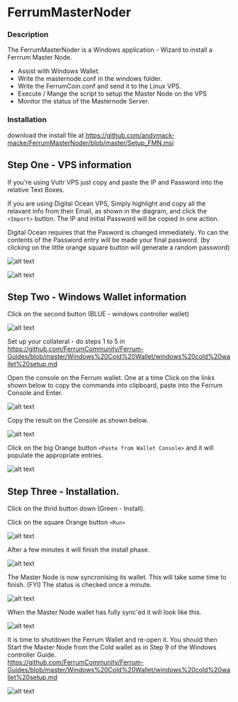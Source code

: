 # FerrumMasterNoder

###  Description

The FerrumMasterNoder is a Windows application - Wizard to install a Ferrrum Master Node.
* Assist with Windows Wallet.  
* Write the masternode.conf in the windows folder.
* Write the FerrumCoin.conf and send it to the Linux VPS.
* Execute / Mange the script to setup the Master Node on the VPS
* Monitor the status of the Masternode Server.

### Installation

download the install file at https://github.com/andymack-macke/FerrumMasterNoder/blob/master/Setup_FMN.msi

## Step One - VPS information

If you're using Vultr VPS just copy and paste the IP and Password into the relative Text Boxes.

If you are using Digital Ocean VPS, Simply highlight and copy all the relavant info from their Email, as shown in the diagram, and click the  `<Import>` button. The IP and initial Password will be copied in one action.  

Digital Ocean requires that the Pasword is changed immediately.  Yo can the contents of the Password entry will be made your final password.  (by clicking on the little orange square button will generate a random password)


![alt text](https://github.com/andymack-macke/FerrumMasterNoder/blob/master/FMN-2.PNG)


![alt text](https://github.com/andymack-macke/FerrumMasterNoder/blob/master/FMN-1.PNG)



## Step Two - Windows Wallet information

Click on the second button (BLUE - windows controller wallet)

![alt text](https://github.com/andymack-macke/FerrumMasterNoder/blob/master/FMN-3.PNG)

Set up your collateral - do steps 1 to 5 in  https://github.com/FerrumCommunity/Ferrum-Guides/blob/master/Windows%20Cold%20Wallet/windows%20cold%20wallet%20setup.md

Open the console on the Ferrum wallet.
One at a time Click on the links shown below to copy the commands into clipboard, paste into the Ferrum Console and Enter.

![alt text](https://github.com/andymack-macke/FerrumMasterNoder/blob/master/FMN-4.PNG)

Copy the result on the Console as shown below.

![alt text](https://github.com/andymack-macke/FerrumMasterNoder/blob/master/FMN-5.PNG)

Click on the big Orange button `<Paste from Wallet Console>` and it will populate the appropriate entries.

![alt text](https://github.com/andymack-macke/FerrumMasterNoder/blob/master/FMN-6.PNG)


## Step Three - Installation.

Click on the thrid button down (Green - Install).

Click on the square Orange button `<Run>`


![alt text](https://github.com/andymack-macke/FerrumMasterNoder/blob/master/FMN-7.PNG)


After a few minutes it will finish the install phase.

![alt text](https://github.com/andymack-macke/FerrumMasterNoder/blob/master/FMN-9.PNG)


The Master Node is now syncronising its wallet.  This will take some time to finish.
(FYI)  The status is checked once a minute.

![alt text](https://github.com/andymack-macke/FerrumMasterNoder/blob/master/FMN-10.PNG)


When the Master Node wallet has fully sync'ed it will look like this.  


![alt text](https://github.com/andymack-macke/FerrumMasterNoder/blob/master/FMN-11.PNG)


It is time to shutdown the Ferrum Wallet and re-open it.  You should then Start the Master Node from the Cold wallet as in Step 9 of the Windows controller Guide.  
https://github.com/FerrumCommunity/Ferrum-Guides/blob/master/Windows%20Cold%20Wallet/windows%20cold%20wallet%20setup.md


![alt text](https://github.com/andymack-macke/FerrumMasterNoder/blob/master/FMN-13.PNG)

